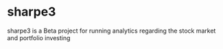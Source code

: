 # sharpe3
sharpe3 is a Beta project for running analytics regarding the stock market and portfolio investing 
